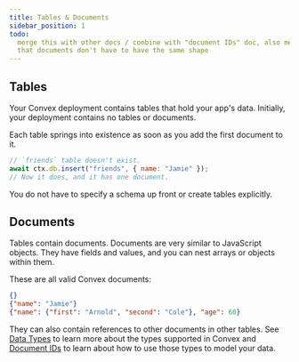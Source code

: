 ```yaml
---
title: Tables & Documents
sidebar_position: 1
todo:
  merge this with other docs / combine with "document IDs" doc, also mention
  that documents don't have to have the same shape
---
```


## Tables

Your Convex deployment contains tables that hold your app's data. Initially,
your deployment contains no tables or documents.

Each table springs into existence as soon as you add the first document to it.

```javascript
// `friends` table doesn't exist.
await ctx.db.insert("friends", { name: "Jamie" });
// Now it does, and it has one document.
```

You do not have to specify a schema up front or create tables explicitly.

## Documents

Tables contain documents. Documents are very similar to JavaScript objects. They
have fields and values, and you can nest arrays or objects within them.

These are all valid Convex documents:

```json
{}
{"name": "Jamie"}
{"name": {"first": "Arnold", "second": "Cole"}, "age": 60}
```

They can also contain references to other documents in other tables. See
[Data Types](/docs/database/types.md) to learn more about the types supported in
Convex and [Document IDs](/docs/database/document-ids.mdx) to learn about how to
use those types to model your data.
